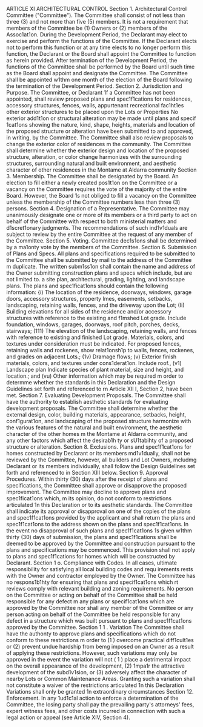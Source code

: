 ARTICLE XI
ARCHITECTURAL CONTROL
Section 1. Architectural Control Committee ("Committee"). The Committee
shall consist of not less than three (3) and not more than five (5) members. It is not a
requirement that members of the Committee be (1) Owners or (2) members of the
Assoc1at1on.
During the Development Period, the Declarant may elect to exercise and perform the
functions of the Committee. If the Declarant elects not to perform this function or at any time
elects to no longer perform this function, the Declarant or the Board shall appoint the
Committee to function as herein provided. After termination of the Development Period, the
functions of the Committee shall be performed by the Board until such time as the Board
shall appoint and designate the Committee. The Committee shall be appointed w1thm one
month of the election of the Board following the termination of the Development Period.
Section 2. Jurisdiction and Purpose. The Committee, or Declarant 1f a
Committee has not been appointed, shall review proposed plans and spec1f1cations for
residences, accessory structures, fences, walls, appurtenant recreational fac1ht1es other
exterior structures to be placed upon the Lots or Properties No exterior add1t1on or
structural alteration may be made until plans and specif 1cat1ons showing the nature, kind,
shape, heights, materials and location of the proposed structure or alteration have been
submitted to and approved, in writing, by the Committee. The Committee shall also review
proposals to change the exterior color of residences m the community. The Committee shall
determine whether the exterior design and location of the proposed structure, alteration, or
color change harmonizes with the surrounding structures, surrounding natural and built
environment, and aesthetic character of other residences in the Montame at Aldarra
community
Section 3. Membership. The Committee shall be designated by the Board. An
election to fill either a newly created pos1t1on on the Committee or a vacancy on the
Committee requires the vote of the majority of the entire Board. However, the Board 1s not
obliged to fill a vacancy on the Committee unless the membership of the Committee
numbers less than three (3) persons.
Section 4. Designation of a Representative. The Committee may unanimously
designate one or more of its members or a third party to act on behalf of the Committee with
respect to both ministerial matters and d1scret1onary judgments. The recommendations of
such ind1v1duals are subject to review by the entire Committee at the request of any member
of the Committee.
Section 5. Voting. Committee dec1s1ons shall be determined by a ma1onty vote
by the members of the Committee.
Section 6. Submission of Plans and Specs. All plans and specifications
required to be submitted to the Committee shall be submitted by mail to the address of the
Committee m duplicate. The written subm1ss1on shall contain the name and address of the
Owner submitting construction plans and specs which include, but are not limited to. a site
plan, architectural, grading, lighting, and landscape plans. The plans and spec1ficat1ons
should contain the following information:
{i) The location of the residence, doorways, windows, garage doors, accessory
structures, property Imes, easements, setbacks, landscaping, retaining walls,
fences, and the driveway upon the Lot;
(Ii) Building elevations for all sides of the residence and/or accessory structures
with reference to the existing and f1mshed Lot grade. Include foundation,
windows, garages, doorways, roof pitch, porches, decks, stairways;
(111) The elevation of the landscaping, retaining walls, and fences with reference to
existing and finished Lot grade. Materials, colors, and textures under
consideration must be indicated. For proposed fences, retaining walls and
rockenes, show relat1onsh1p to walls, fences, rockenes, and grades on
adjacent Lots.;
(1v) Dramage flows;
(v) Exterior finish materials, colors, and textures under cons1derat1on. Include
roof.,
(v1) Landscape plan Indicate species of plant material, size and height, and
location.; and
(vu) Other information which may be required m order to determme whether the
standards in this Declaration and the Design Guidelines set forth and
referenced to rn Article XII I, Section 2, have been met.
Section 7. Evaluating Development Proposals. The Committee shall have the
authority to establish aesthetic standards for evaluating development proposals. The
Committee shall determine whether the external design, color, building materials,
appearance, setbacks, height, conf1gurat1on, and landscaping of the proposed structure
harmonize with the various features of the natural and built environment, the aesthetic
character of the other homes m the Montame at Aldarra community, and any other factors
which affect the desirab1h ty or sU1tabihty of a proposed structure or alteration.
Section 8. Exclusions. Plans and spec1f1cat1ons for homes constructed by
Declarant or its members md1v1dually, shall not be reviewed by the Committee, however, all
builders and Lot Owners, mcludmg Declarant or its members individually, shall follow the
Design Guidelines set forth and referenced to in Section XIII below.
Section 9. Approval Procedures. Within thirty (30) days after the receipt of
plans and specifications, the Committee shall approve or disapprove the proposed
improvement. The Committee may decline to approve plans and spec1ficat1ons which, m its
opinion, do not conform to restrictions articulated 1n this Declaration or to its aesthetic
standards. The Committee shall indicate its approval or disapproval on one of the copies of
the plans and spec1f1cat1ons provided by the applicant and shall return the plans and
spec1f1cat1ons to the address shown on the plans and spec1f1cat1ons. In the event no
disapproval of such plans and spec1f1cat1ons 1s given w1thm thirty (30) days of submission,
the plans and spec1f1cations shall be deemed to be approved by the Committee and
construction pursuant to the plans and specifications may be commenced. This provision
shall not apply to plans and spec1f1cations for homes which will be constructed by Declarant.
Section 1 o. Compliance with Codes. In all cases, ultimate responsibility for
satisfying all local building codes and requ irements rests with the Owner and contractor
employed by the Owner. The Committee has no respons1b1hty for ensuring that plans and
specif1cat1ons which rt reviews comply with relevant building and zoning requirements. No
person on the Committee or acting on behalf of the Committee shall be held responsible for
any defect m any plans or specif1cat1ons which are approved by the Committee nor shall any
member of the Committee or any person acting on behalf of the Committee be held
responsible for any defect in a structure which was built pursuant to plans and spec1f1cat1ons
approved by the Committee.
Section 1 1 . Variation The Committee shall have the authonty to approve plans
and specifications which do not conform to these restrictions m order to (1 ) overcome
practical diff1cult1es or (2) prevent undue hardship from bemg imposed on an Owner as a
result of applying these restrictions. However, such variations may only be approved in the
event the variation will not ( 1 ) place a detrimental impact on the overall appearance of the
development, (2) 1mpa1r the attractive development of the subd1v1sion, or (3) adversely affect
the character of nearby Lots or Common Maintenance Areas. Granting such a variation
shall not constitute a waiver of the restrictions articulated 1n this Declaration Variations shall
only be granted 1n extraordinary circumstances
Section 12. Enforcement. In any 1ud1c1al action to enforce a determination of the
Committee, the losing party shall pay the prevailing party's attorneys' fees, expert witness
fees, and other costs incurred in connection with such a legal action or appeal (see Article
XIV, Section 4).

